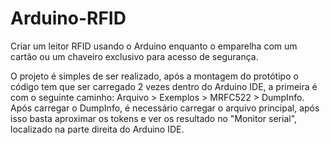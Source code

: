 # Arduino-RFID
Criar um leitor RFID usando o Arduino enquanto o emparelha com um cartão ou um chaveiro exclusivo para acesso de segurança.

O projeto é simples de ser realizado, após a montagem do protótipo o código tem que ser carregado 2 vezes dentro do Arduino IDE, a primeira é com o seguinte caminho: Arquivo > Exemplos > MRFC522 > DumpInfo. Após carregar o DumpInfo, é necessário carregar o arquivo principal, após isso basta aproximar os tokens e ver os resultado no "Monitor serial", localizado na parte direita do Arduino IDE.

